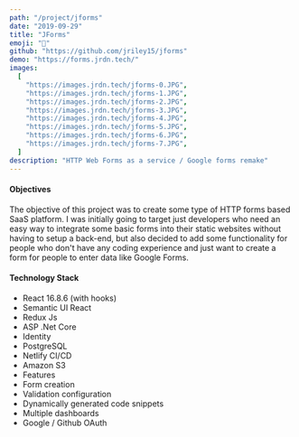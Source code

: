```yaml
---
path: "/project/jforms"
date: "2019-09-29"
title: "JForms"
emoji: "📝"
github: "https://github.com/jriley15/jforms"
demo: "https://forms.jrdn.tech/"
images:
  [
    "https://images.jrdn.tech/jforms-0.JPG",
    "https://images.jrdn.tech/jforms-1.JPG",
    "https://images.jrdn.tech/jforms-2.JPG",
    "https://images.jrdn.tech/jforms-3.JPG",
    "https://images.jrdn.tech/jforms-4.JPG",
    "https://images.jrdn.tech/jforms-5.JPG",
    "https://images.jrdn.tech/jforms-6.JPG",
    "https://images.jrdn.tech/jforms-7.JPG",
  ]
description: "HTTP Web Forms as a service / Google forms remake"
---
```


#### Objectives

The objective of this project was to create some type of HTTP forms based SaaS platform. I was initially going to target just developers who need an easy way to integrate some basic forms into their static websites without having to setup a back-end, but also decided to add some functionality for people who don't have any coding experience and just want to create a form for people to enter data like Google Forms.

#### Technology Stack

- React 16.8.6 (with hooks)
- Semantic UI React
- Redux Js
- ASP .Net Core
- Identity
- PostgreSQL
- Netlify CI/CD
- Amazon S3
- Features
- Form creation
- Validation configuration
- Dynamically generated code snippets
- Multiple dashboards
- Google / Github OAuth
